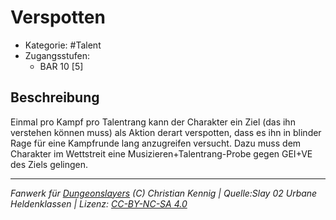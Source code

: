 <!---
Dies ist ein Fanwerk für DUNGEONSLAYERS (C) von Christian Kennig

Quellen:      [Slay 02 Urbane Heldenklassen](https://www.f-space.de/ds4/downloads.html)
              [Talentbeschreibungen](https://www.f-space.de/ds4/tools-talentcards.html)
License:      [CC-BY-NC-SA 4.0](https://creativecommons.org/licenses/by-nc-sa/4.0/deed.de)
Richtlinien:  [Fanwerkrichtlinien](https://www.dungeonslayers.net/fanwerk-richtlinien/)
Autor:        Zauberlehrling
-->

  
# Verspotten  
- Kategorie: #Talent  
- Zugangsstufen:  
  - BAR 10 [5]  

## Beschreibung  
Einmal pro Kampf pro Talentrang kann der Charakter ein Ziel (das ihn verstehen können muss) als Aktion derart verspotten, dass es ihn in blinder Rage für eine Kampfrunde lang anzugreifen versucht. Dazu muss dem Charakter im Wettstreit eine Musizieren+Talentrang-Probe gegen GEI+VE des Ziels gelingen.


___  
*Fanwerk für [Dungeonslayers](https://www.dungeonslayers.net/) (C) Christian Kennig | Quelle:Slay 02 Urbane Heldenklassen | Lizenz: [CC-BY-NC-SA 4.0](https://creativecommons.org/licenses/by-nc-sa/4.0/deed.de)*  